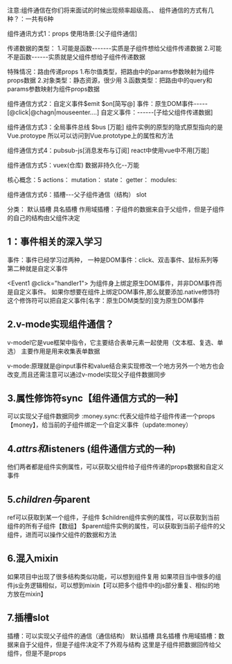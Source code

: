注意:组件通信在你们将来面试的时候出现频率超级高。、
组件通信的方式有几种？：一共有6种

组件通讯方式1：props
使用场景:[父子组件通信]

传递数据的类型：
1.可能是函数-------实质是子组件想给父组件传递数据
2.可能不是函数------实质就是父组件想给子组件传递数据
<TodoList :todos="123"  :updateChecked="hander">

特殊情况：路由传递props
1.布尔值类型，把路由中的params参数映射为组件props数据
2.对象类型：静态资源，很少用
3.函数类型：把路由中的query和params参数映射为组件props数据

组件通信方式2：自定义事件$emit $on[简写@]
事件：原生DOM事件-----[@click|@chagn|mouseenter....]
自定义事件：------[子给父组件传递数据]

组件通信方式3：全局事件总线 $bus [万能]
组件实例的原型的隐式原型指向的是Vue.protoype 所以可以访问到Vue.prototype上的属性和方法

组件通信方式4：pubsub-js[消息发布与订阅] react中使用vue中不用[万能]


组件通信方式5：vuex(仓库) 数据非持久化--万能

核心概念：5
actions：
mutation：
state：
getter：
modules:

组件通信方式6：插槽---父子组件通信（结构）
slot

分类：
默认插槽
具名插槽
作用域插槽：子组件的数据来自于父组件，但是子组件的自己的结构由父组件决定


## 1：事件相关的深入学习

事件：事件已经学习过两种，
一种是DOM事件：click、双击事件、鼠标系列等
第二种就是自定义事件

<!-- 组件标签 -->
<Event1 @click="handler1"></Event1>
为组件身上绑定原生DOM事件，并非DOM事件而是自定义事件。
如果你想要在组件上绑定DOM事件,那么就要添加.native修饰符
这个修饰符可以把自定义事件[名字：原生DOM类型的]变为原生DOM事件

## 2.v-mode实现组件通信？
v-model它是vue框架中指令，它主要结合表单元素一起使用（文本框、复选、单选）
主要作用是用来收集表单数据

v-mode:原理就是@input事件和value结合来实现修改一个地方另外一个地方也会改变,而且还需注意可以通过v-model实现父子组件数据同步

## 3.属性修饰符sync【组件通信方式的一种】
可以实现父子组件数据同步
:money.sync:代表父组件给子组件传递一个props【money】，给当前的子组件绑定一个自定义事件（update:money）



## 4.$attrs和$listeners (组件通信方式的一种)
他们两者都是组件实例属性，可以获取父组件给子组件传递的props数据和自定义事件

## 5.$children与$parent
ref可以获取到某一个组件，子组件
$children组件实例的属性，可以获取到当前组件的所有子组件【数组】
$parent组件实例的属性，可以获取到当前子组件的父组件，进而可以操作父组件的数据和方法

## 6.混入mixin
如果项目中出现了很多结构类似功能，可以想到组件复用
如果项目当中很多的组件js业务逻辑相似，可以想到mixin【可以把多个组件中的js部分重复、相似的地方放在mixin】

## 7.插槽slot
插槽：可以实现父子组件的通信（通信结构） 
默认插槽
具名插槽
作用域插槽：数据来自于父组件，但是子组件决定不了外观与结构 
<slot :todos="item"></slot> 这里是子组件把数据回传给父组件，但是不是props